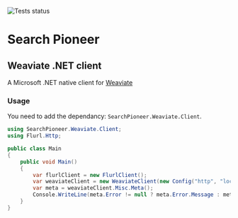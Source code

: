 ![Tests status](https://github.com/searchpioneer/weaviate-dotnet-client/actions/workflows/tests.yml/badge.svg)

# Search Pioneer

## Weaviate .NET client

A Microsoft .NET native client for [Weaviate](https://weaviate.io/)

### Usage

You need to add the dependancy: `SearchPioneer.Weaviate.Client`.

```csharp
using SearchPioneer.Weaviate.Client;
using Flurl.Http;

public class Main
{
    public void Main()
    {
        var flurlClient = new FlurlClient();
        var weaviateClient = new WeaviateClient(new Config("http", "localhost:8080"), flurlClient);
        var meta = weaviateClient.Misc.Meta();
        Console.WriteLine(meta.Error != null ? meta.Error.Message : meta.Result.Version);
    }
}
```
